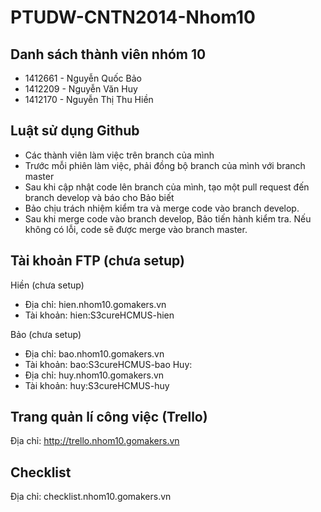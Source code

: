 # PTUDW-CNTN2014-Nhom10
## Danh sách thành viên nhóm 10
* 1412661 - Nguyễn Quốc Bảo
* 1412209 - Nguyễn Văn Huy
* 1412170 - Nguyễn Thị Thu Hiền

## Luật sử dụng Github
* Các thành viên làm việc trên branch của mình
* Trước mỗi phiên làm việc, phải đồng bộ branch của mình với branch master
* Sau khi cập nhật code lên branch của mình, tạo một pull request đến branch develop và báo cho Bảo biết
* Bảo chịu trách nhiệm kiểm tra và merge code vào branch develop.
* Sau khi merge code vào branch develop, Bảo tiến hành kiểm tra. Nếu không có lỗi, code sẽ được merge vào branch master.

## Tài khoản FTP (chưa setup)
Hiền (chưa setup)
* Địa chỉ: hien.nhom10.gomakers.vn
* Tài khoản: hien:S3cureHCMUS-hien

Bảo (chưa setup)
* Địa chỉ: bao.nhom10.gomakers.vn
* Tài khoản: bao:S3cureHCMUS-bao
Huy:
* Địa chỉ: huy.nhom10.gomakers.vn
* Tài khoản: huy:S3cureHCMUS-huy

## Trang quản lí công việc (Trello)
Địa chỉ: http://trello.nhom10.gomakers.vn

## Checklist
Địa chỉ: checklist.nhom10.gomakers.vn
